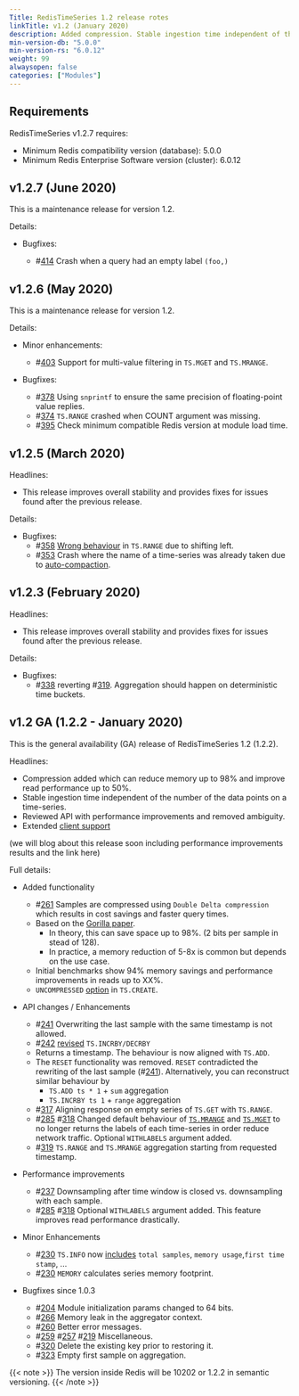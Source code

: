 ```yaml
---
Title: RedisTimeSeries 1.2 release rotes
linkTitle: v1.2 (January 2020)
description: Added compression. Stable ingestion time independent of the number of the data points on a time series. API performance improvements. Extended client support.
min-version-db: "5.0.0"
min-version-rs: "6.0.12"
weight: 99
alwaysopen: false
categories: ["Modules"]
---
```

## Requirements

RedisTimeSeries v1.2.7 requires:

- Minimum Redis compatibility version (database): 5.0.0
- Minimum Redis Enterprise Software version (cluster): 6.0.12

## v1.2.7 (June 2020)

This is a maintenance release for version 1.2.

Details:

- Bugfixes:

    - #[414](https://github.com/RedisTimeSeries/RedisTimeSeries/issues/414) Crash when a query had an empty label `(foo,)`

## v1.2.6 (May 2020)

This is a maintenance release for version 1.2.

Details:

- Minor enhancements:

    - #[403](https://github.com/RedisTimeSeries/RedisTimeSeries/pull/403) Support for multi-value filtering in `TS.MGET` and `TS.MRANGE`.

- Bugfixes:

    - #[378](https://github.com/RedisTimeSeries/RedisTimeSeries/pull/378) Using `snprintf` to ensure the same precision of floating-point value replies.
    - #[374](https://github.com/RedisTimeSeries/RedisTimeSeries/pull/374) `TS.RANGE` crashed when COUNT argument was missing.
    - #[395](https://github.com/RedisTimeSeries/RedisTimeSeries/pull/395) Check minimum compatible Redis version at module load time.

## v1.2.5 (March 2020)

Headlines:

- This release improves overall stability and provides fixes for issues found after the previous release.

Details:

- Bugfixes:
    - #[358](https://github.com/redistimeseries/redistimeseries/issues/358) [Wrong behaviour](https://groups.google.com/forum/?utm_medium=email&utm_source=footer#!topic/redistimeseries/wH0R69e8lOs) in `TS.RANGE` due to shifting left.
    - #[353](https://github.com/redistimeseries/redistimeseries/issues/353) Crash where the name of a time-series was already taken due to [auto-compaction](https://oss.redislabs.com/redistimeseries/configuration/#compaction_policy-policy).

## v1.2.3 (February 2020)

Headlines:

- This release improves overall stability and provides fixes for issues found after the previous release.

Details:

- Bugfixes:
    - #[338](https://github.com/redistimeseries/redistimeseries/issues/338) reverting #[319](https://github.com/redistimeseries/redistimeseries/issues/319).  Aggregation should happen on deterministic time buckets.

## v1.2 GA (1.2.2 - January 2020)

This is the general availability (GA) release of RedisTimeSeries 1.2 (1.2.2).

Headlines:

- Compression added which can reduce memory up to 98% and improve read performance up to 50%.
- Stable ingestion time independent of the number of the data points on a time-series.
- Reviewed API with performance improvements and removed ambiguity.
- Extended [client support](https://oss.redislabs.com/redistimeseries/#client-libraries)

(we will blog about this release soon including performance improvements results and the link here)

Full details:

- Added functionality
    - #[261](https://github.com/RedisTimeSeries/RedisTimeSeries/issues/261) Samples are compressed using `Double Delta compression` which results in cost savings and faster query times.
    - Based on the [Gorilla paper](https://www.vldb.org/pvldb/vol8/p1816-teller.pdf).
        - In theory, this can save space up to 98%. (2 bits per sample in stead of 128).
        - In practice, a memory reduction of 5-8x is common but depends on the use case.
    - Initial benchmarks show 94% memory savings and performance improvements in reads up to XX%.
    - `UNCOMPRESSED` [option](https://oss.redislabs.com/redistimeseries/commands/#tscreate) in `TS.CREATE`.

- API changes / Enhancements
    - #[241](https://github.com/RedisTimeSeries/RedisTimeSeries/issues/241) Overwriting the last sample with the same timestamp is not allowed.
    - #[242](https://github.com/RedisTimeSeries/RedisTimeSeries/issues/242) [revised](https://oss.redislabs.com/redistimeseries/commands/#tsincrbytsdecrby) `TS.INCRBY/DECRBY`
    - Returns a timestamp.  The behaviour is now aligned with `TS.ADD`.
    - The `RESET` functionality was removed. `RESET` contradicted the rewriting of the last sample (#[241](https://github.com/RedisTimeSeries/RedisTimeSeries/issues/241)).
    Alternatively, you can reconstruct similar behaviour by
        - `TS.ADD ts * 1` + `sum` aggregation
        - `TS.INCRBY ts 1` + `range` aggregation
    - #[317](https://github.com/RedisTimeSeries/RedisTimeSeries/issues/317) Aligning response on empty series of `TS.GET` with `TS.RANGE`.
    - #[285](https://github.com/RedisTimeSeries/RedisTimeSeries/issues/285) #[318](https://github.com/RedisTimeSeries/RedisTimeSeries/issues/318) Changed default behaviour of  [`TS.MRANGE`](https://oss.redislabs.com/redistimeseries/commands/#tsmrange) and  [`TS.MGET`](https://oss.redislabs.com/redistimeseries/commands/#tsmget) to no longer returns the labels of each time-series in order reduce network traffic. Optional `WITHLABELS` argument added.
    - #[319](https://github.com/RedisTimeSeries/RedisTimeSeries/issues/319) `TS.RANGE` and `TS.MRANGE` aggregation starting from requested timestamp.

- Performance improvements
    - #[237](https://github.com/RedisTimeSeries/RedisTimeSeries/issues/237) Downsampling after time window is closed vs. downsampling with each sample.
    - #[285](https://github.com/RedisTimeSeries/RedisTimeSeries/issues/285) #[318](https://github.com/RedisTimeSeries/RedisTimeSeries/issues/318) Optional `WITHLABELS` argument added.  This feature improves read performance drastically.

- Minor Enhancements
    - #[230](https://github.com/RedisTimeSeries/RedisTimeSeries/issues/230) `TS.INFO` now [includes](https://oss.redislabs.com/redistimeseries/commands/#tsinfo) `total samples`, `memory usage`,`first time stamp`, ...
    - #[230](https://github.com/RedisTimeSeries/RedisTimeSeries/issues/230) `MEMORY` calculates series memory footprint.

- Bugfixes since 1.0.3
    - #[204](https://github.com/RedisTimeSeries/RedisTimeSeries/issues/204) Module initialization params changed to 64 bits.
    - #[266](https://github.com/RedisTimeSeries/RedisTimeSeries/issues/266) Memory leak in the aggregator context.
    - #[260](https://github.com/RedisTimeSeries/RedisTimeSeries/issues/260) Better error messages.
    - #[259](https://github.com/RedisTimeSeries/RedisTimeSeries/issues/259) #[257](https://github.com/RedisTimeSeries/RedisTimeSeries/issues/257) #[219](https://github.com/RedisTimeSeries/RedisTimeSeries/issues/219) Miscellaneous.
    - #[320](https://github.com/RedisTimeSeries/RedisTimeSeries/issues/320) Delete the existing key prior to restoring it.
    - #[323](https://github.com/RedisTimeSeries/RedisTimeSeries/issues/323) Empty first sample on aggregation.

{{< note >}}
The version inside Redis will be 10202 or 1.2.2 in semantic versioning.
{{< /note >}}